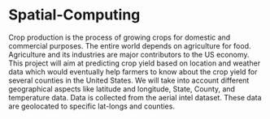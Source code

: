 # Spatial-Computing
Crop production is the process of growing crops for domestic and commercial purposes. The entire world depends on agriculture for food. Agriculture and its industries are major contributors to the US economy. This project will aim at predicting crop yield based on location and weather data which would eventually help farmers to know about the crop yield for several counties in the United States. We will take into account different geographical aspects like latitude and longitude, State, County, and temperature data. Data is collected from the aerial intel dataset. These data are geolocated to specific lat-longs and counties.

